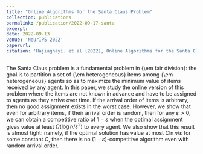 ```yaml
---
title: "Online Algorithms for the Santa Claus Problem"
collection: publications
permalink: /publication/2022-09-17-santa
excerpt: 
date: 2022-09-13
venue: 'NeurIPS 2022'
paperurl: 
citation: 'Hajiaghayi. et al (2022), Online Algorithms for the Santa Claus Problem (NeurIPS 2022)'
---
```


The Santa Claus problem is a fundamental problem in {\em fair division}: the goal is to partition a set of {\em heterogeneous} items among {\em heterogeneous} agents so as to maximize the minimum value of items received by any agent. In this paper, we study the online version of this problem where the items are not known in advance and have to be assigned to agents as they arrive over time. If the arrival order of items is arbitrary, then no good assignment exists in the worst case. However, we show that even for arbitrary items, if their arrival order is random, then for any $\varepsilon > 0$, we can obtain a competitive ratio of $1-\varepsilon$ when the optimal assignment gives value at least $\Omega(\log n / \varepsilon^2)$ to every agent. We also show that this result is almost tight: namely, if the optimal solution has value at most $C \ln n / \varepsilon$ for some constant $C$, then there is no $(1-\varepsilon)$-competitive algorithm even with random arrival order.
